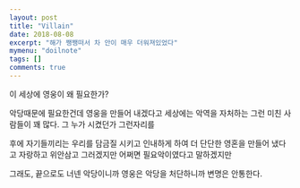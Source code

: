 ```yaml
---
layout: post
title: "Villain"
date: 2018-08-08
excerpt: "해가 쨍쨍떠서 차 안이 매우 더워져있었다"
mymenu: "doilnote"
tags: []
comments: true
---
```


이 세상에 영웅이 왜 필요한가?

악당때문에 필요한건데
영웅을 만들어 내겠다고
세상에는 악역을 자처하는
그런 미친 사람들이 꽤 많다.
그 누가 시켰던가 그런자리를

후에 자기들끼리는
우리를 담금질 시키고 인내하게 하여
더 단단한 영혼을 만들어 냈다고
자랑하고 위안삼고 그러겠지만
어쩌면 필요악이였다고 말하겠지만
​

그래도, 끝으로도 너넨 악당이니까
영웅은 악당을 처단하니까
변명은 안통한다.
